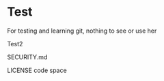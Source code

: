 # Test
For testing and learning git, nothing to see or use her

Test2

SECURITY.md

LICENSE
code space